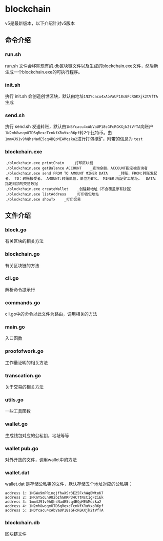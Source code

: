 # blockchain
v5是最新版本，以下介绍针对v5版本

## 命令介绍

### run.sh 
run.sh  文件会移除现有的.db区块链文件以及生成的blockchain.exe文件，然后新生成一个blockchain.exe的可执行程序。

### init.sh
执行 init.sh 会创造创世区块，默认由地址`1N3Ycacu4xAbVaUP18sGFcRGKXjk2tVfTA`生成

### send.sh
执行 send.sh 发送转账，默认由`1N3Ycacu4xAbVaUP18sGFcRGKXjk2tVfTA`向账户`1N2mh8woqmUTD6qRexcTcnNfXRuVxoR6pf`转2个比特币。由`1mm4J91v9hQhsNadE5cq4BQpMEAMqzka2`进行打包挖矿，附带的信息为 `test`

### blockchain.exe
```./blockchain.exe createBlockchain ACCOUNT    _添加创世区块链,ACCOUNT指定创建人
./blockchain.exe printChain    _打印区块链
./blockchain.exe getBalance ACCOUNT    _查询余额，ACCOUNT指定被查询者
./blockchain.exe send FROM TO AMOUNT MINER DATA     _转账，FROM:转账发起者。 TO：转账接受者。 AMOUNT:转账单位，单位为BTC。 MINER:指定矿工地址。  DATA:指定附加的交易数据
./blockchain.exe createWallet    _创建新地址（不会覆盖原有钱包）
./blockchain.exe listAddress    _打印钱包地址
./blockchain.exe showTx    _打印交易
```

## 文件介绍

### block.go
有关区块的相关方法

### blockchain.go
有关区块链的方法

### cli.go
解析命令提示行

### commands.go
cli.go中的命令以此文件为路由，调用相关的方法

### main.go
入口函数

### proofofwork.go
工作量证明的相关方法

### transcation.go
关于交易的相关方法

### utils.go
一些工具函数

### wallet.go
生成钱包对应的公私钥，地址等等

### wallet pub.go
对外开放的文件，调用wallet中的方法

### wallet.dat
wallet.dat 是存储公私钥的文件，默认存储五个地址对应的公私钥：
```address 0: 1JXPakHFHiLZAWDRpetYKMf6gpVK39aVEY
address 1: 1NGWo9mPRingjfhwXSr3E25FxhWgBWtoK7
address 2: 1NKnYSoLn982bzhGKKP34CTtNsC1gFziEk
address 3: 1mm4J91v9hQhsNadE5cq4BQpMEAMqzka2
address 4: 1N2mh8woqmUTD6qRexcTcnNfXRuVxoR6pf
address 5: 1N3Ycacu4xAbVaUP18sGFcRGKXjk2tVfTA
```

### blockchain.db
区块链文件
